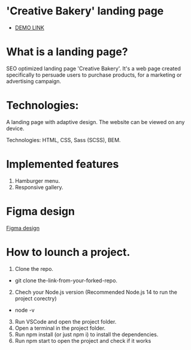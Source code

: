 # 'Creative Bakery' landing page
- [DEMO LINK](https://vladyslava-buzova.github.io/backery-lending/)

# What is a landing page?
SEO optimized landing page 'Creative Bakery'.
It's a web page created specifically to persuade users to purchase products, for a marketing or advertising campaign.

# Technologies:
A landing page with adaptive design.
The website can be viewed on any device.

Technologies: HTML, CSS, Sass (SCSS), BEM.

# Implemented features
1. Hamburger menu.
2. Responsive gallery.

# Figma design
[Figma design](https://www.figma.com/file/ANOsJBeDuOrWiXqUBKkGut/Bakerlab_FE-students-(Copy)?t=tgq6EwzVBfYfbjQ6-0)

# How to lounch a project.
1. Clone the repo.
  - git clone the-link-from-your-forked-repo.
2. Chech your Node.js version (Recommended Node.js 14 to run the project corectry)
  - node -v
3. Run VSCode and open the project folder.
4. Open a terminal in the project folder.
5. Run npm install (or just npm i) to install the dependencies.
6. Run npm start to open the project and check if it works
